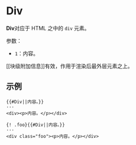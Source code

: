 # Div

**Div**对应于 HTML 之中的 `div` 元素。

参数：

- `1`：内容。

[[块级附加信息]]有效，作用于渲染后最外层元素之上。

## 示例

```example
{{#Div||内容。}}
···
<div><p>内容。</p></div>
```

```example
{! .foo}{{#Div||内容。}}
···
<div class="foo"><p>内容。</p></div>
```
